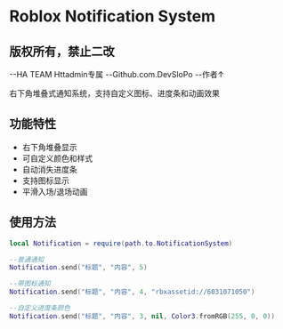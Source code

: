 # Roblox Notification System
## 版权所有，禁止二改

--HA TEAM
Httadmin专属
--Github.com.DevSloPo
--作者↑

右下角堆叠式通知系统，支持自定义图标、进度条和动画效果

## 功能特性

- 右下角堆叠显示
- 可自定义颜色和样式
- 自动消失进度条
- 支持图标显示
- 平滑入场/退场动画

## 使用方法

```lua
local Notification = require(path.to.NotificationSystem)

--普通通知
Notification.send("标题", "内容", 5)

--带图标通知
Notification.send("标题", "内容", 4, "rbxassetid://6031071050")

--自定义进度条颜色
Notification.send("标题", "内容", 3, nil, Color3.fromRGB(255, 0, 0))